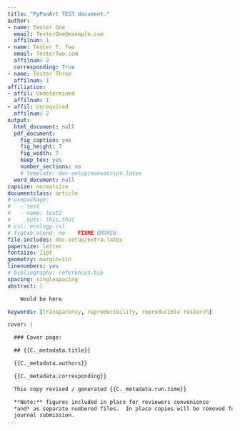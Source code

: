 ```yaml
---
title: "PyPanArt TEST document."
author:
- name: Tester One
  email: TesterOne@example.com
  affilnum: 1
- name: Tester T. Two
  email: TesterTwo.com
  affilnum: 2
  corresponding: True
- name: Tester Three
  affilnum: 1
affiliation:
- affil: Undetermined
  affilnum: 1
- affil: Unrequired
  affilnum: 2
output:
  html_document: null
  pdf_document:
    fig_caption: yes
    fig_height: 7
    fig_width: 7
    keep_tex: yes
    number_sections: no
    # template: doc-setup/manuscript.latex
  word_document: null
capsize: normalsize
documentclass: article
# usepackage:
#   - test
#   - name: test2
#     opts: this,that
# csl: ecology.csl
# figtab_atend: no    FIXME BROKEN
file-includes: doc-setup/extra.latex
papersize: letter
fontsize: 11pt
geometry: margin=1in
linenumbers: yes
# bibliography: references.bib
spacing: singlespacing
abstract: |

    Would be here

keywords: [transparency, reproducibility, reproducible research]

cover: |

  ### Cover page:

  ## {{C._metadata.title}}

  {{C._metadata.authors}}

  {{C._metadata.corresponding}}

  This copy revised / generated {{C._metadata.run.time}}

  **Note:** figures included in place for reviewers convenience
  *and* as separate numbered files.  In place copies will be removed for final
  journal submission.
...
```


